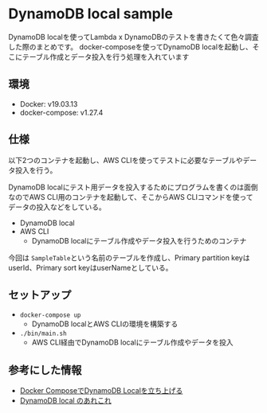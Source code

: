 # DynamoDB local sample
DynamoDB localを使ってLambda x DynamoDBのテストを書きたくて色々調査した際のまとめです。
docker-composeを使ってDynamoDB localを起動し、そこにテーブル作成とデータ投入を行う処理を入れています

## 環境
- Docker: v19.03.13
- docker-compose: v1.27.4

## 仕様
以下2つのコンテナを起動し、AWS CLIを使ってテストに必要なテーブルやデータ投入を行う。

DynamoDB localにテスト用データを投入するためにプログラムを書くのは面倒なのでAWS CLI用のコンテナを起動して、そこからAWS CLIコマンドを使ってデータの投入などをしている。

- DynamoDB local
- AWS CLI
    - DynamoDB localにテーブル作成やデータ投入を行うためのコンテナ

今回は `SampleTable`という名前のテーブルを作成し、Primary partition keyはuserId、Primary sort keyはuserNameとしている。

## セットアップ
- `docker-compose up`
    - DynamoDB localとAWS CLIの環境を構築する
- `./bin/main.sh`
    - AWS CLI経由でDynamoDB localにテーブル作成やデータを投入

## 参考にした情報
- [Docker ComposeでDynamoDB Localを立ち上げる](https://blog.ri52dksla.dev/posts/2020_05_09_dynamodb_local_docker_compose/)
- [DynamoDB local のあれこれ](https://developers.freee.co.jp/entry/dynamodb-local)

